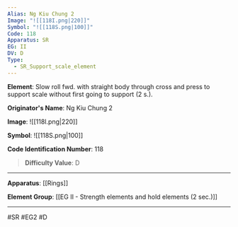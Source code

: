 ```yaml
---
Alias: Ng Kiu Chung 2
Image: "![[118I.png|220]]"
Symbol: "![[118S.png|100]]"
Code: 118
Apparatus: SR
EG: II
DV: D
Type:
  - SR_Support_scale_element
---
```

**Element**: Slow roll fwd. with straight body through cross and press to support scale without first going to support (2 s.).

**Originator's Name**: Ng Kiu Chung 2

**Image**:
![[118I.png|220]]

**Symbol**:
![[118S.png|100]]

**Code Identification Number**: 118

>**Difficulty Value**: D

___
**Apparatus**: [[Rings]]

**Element Group**: [[EG II - Strength elements and hold elements (2 sec.)]]
___
#SR #EG2 #D
